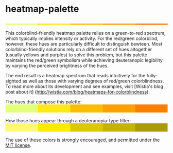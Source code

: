 heatmap-palette
===============
![alt tag](/heatmap-bar.png)

This colorblind-friendly heatmap palette relies on a green-to-red spectrum, which typically implies intensity or activity. For the red/green colorblind, however, these hues are particularly difficult to distinguish bewteen. Most colorblind-friendly solutions rely on a different set of hues altogether (usually yellows and purples) to solve this problem, but this palette maintains the red/green symbolism while achieving deuteranopic legibility by varying the perceived brightness of the hues.

The end result is a heatmap spectrum that reads intuitively for the fully-sighted as well as those with varying degrees of red/green colorblindness. To read more about its development and see examples, visit [Wistia's blog post about it] (http://wistia.com/blog/heatmaps-for-colorblindness).

The hues that compose this palette:
![alt tag](/heatmap-palette.png)

How those hues appear through a deuteranopia-type filter:
![alt tag](/heatmap-palette-filter.png)

The use of these colors is strongly encouraged, and permitted under the [MIT license](/LICENSE).
